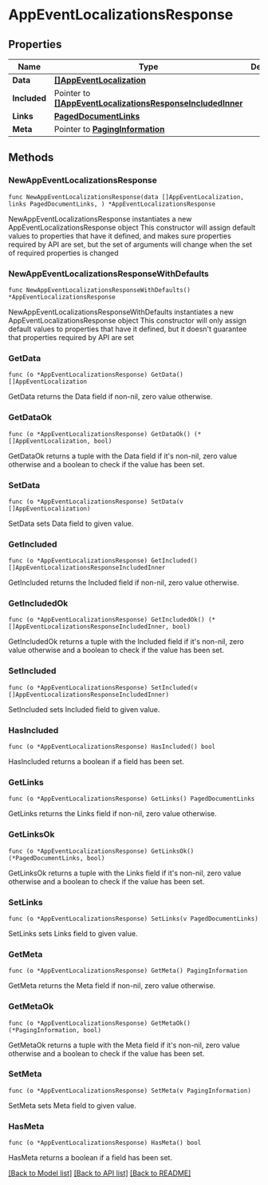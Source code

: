 # AppEventLocalizationsResponse

## Properties

Name | Type | Description | Notes
------------ | ------------- | ------------- | -------------
**Data** | [**[]AppEventLocalization**](AppEventLocalization.md) |  | 
**Included** | Pointer to [**[]AppEventLocalizationsResponseIncludedInner**](AppEventLocalizationsResponseIncludedInner.md) |  | [optional] 
**Links** | [**PagedDocumentLinks**](PagedDocumentLinks.md) |  | 
**Meta** | Pointer to [**PagingInformation**](PagingInformation.md) |  | [optional] 

## Methods

### NewAppEventLocalizationsResponse

`func NewAppEventLocalizationsResponse(data []AppEventLocalization, links PagedDocumentLinks, ) *AppEventLocalizationsResponse`

NewAppEventLocalizationsResponse instantiates a new AppEventLocalizationsResponse object
This constructor will assign default values to properties that have it defined,
and makes sure properties required by API are set, but the set of arguments
will change when the set of required properties is changed

### NewAppEventLocalizationsResponseWithDefaults

`func NewAppEventLocalizationsResponseWithDefaults() *AppEventLocalizationsResponse`

NewAppEventLocalizationsResponseWithDefaults instantiates a new AppEventLocalizationsResponse object
This constructor will only assign default values to properties that have it defined,
but it doesn't guarantee that properties required by API are set

### GetData

`func (o *AppEventLocalizationsResponse) GetData() []AppEventLocalization`

GetData returns the Data field if non-nil, zero value otherwise.

### GetDataOk

`func (o *AppEventLocalizationsResponse) GetDataOk() (*[]AppEventLocalization, bool)`

GetDataOk returns a tuple with the Data field if it's non-nil, zero value otherwise
and a boolean to check if the value has been set.

### SetData

`func (o *AppEventLocalizationsResponse) SetData(v []AppEventLocalization)`

SetData sets Data field to given value.


### GetIncluded

`func (o *AppEventLocalizationsResponse) GetIncluded() []AppEventLocalizationsResponseIncludedInner`

GetIncluded returns the Included field if non-nil, zero value otherwise.

### GetIncludedOk

`func (o *AppEventLocalizationsResponse) GetIncludedOk() (*[]AppEventLocalizationsResponseIncludedInner, bool)`

GetIncludedOk returns a tuple with the Included field if it's non-nil, zero value otherwise
and a boolean to check if the value has been set.

### SetIncluded

`func (o *AppEventLocalizationsResponse) SetIncluded(v []AppEventLocalizationsResponseIncludedInner)`

SetIncluded sets Included field to given value.

### HasIncluded

`func (o *AppEventLocalizationsResponse) HasIncluded() bool`

HasIncluded returns a boolean if a field has been set.

### GetLinks

`func (o *AppEventLocalizationsResponse) GetLinks() PagedDocumentLinks`

GetLinks returns the Links field if non-nil, zero value otherwise.

### GetLinksOk

`func (o *AppEventLocalizationsResponse) GetLinksOk() (*PagedDocumentLinks, bool)`

GetLinksOk returns a tuple with the Links field if it's non-nil, zero value otherwise
and a boolean to check if the value has been set.

### SetLinks

`func (o *AppEventLocalizationsResponse) SetLinks(v PagedDocumentLinks)`

SetLinks sets Links field to given value.


### GetMeta

`func (o *AppEventLocalizationsResponse) GetMeta() PagingInformation`

GetMeta returns the Meta field if non-nil, zero value otherwise.

### GetMetaOk

`func (o *AppEventLocalizationsResponse) GetMetaOk() (*PagingInformation, bool)`

GetMetaOk returns a tuple with the Meta field if it's non-nil, zero value otherwise
and a boolean to check if the value has been set.

### SetMeta

`func (o *AppEventLocalizationsResponse) SetMeta(v PagingInformation)`

SetMeta sets Meta field to given value.

### HasMeta

`func (o *AppEventLocalizationsResponse) HasMeta() bool`

HasMeta returns a boolean if a field has been set.


[[Back to Model list]](../README.md#documentation-for-models) [[Back to API list]](../README.md#documentation-for-api-endpoints) [[Back to README]](../README.md)


